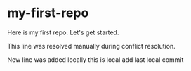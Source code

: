 # my-first-repo
Here is my first repo. Let's get started.

This line was resolved manually during conflict resolution.

New line was added locally
this is local add
last local commit